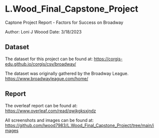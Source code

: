 #  L.Wood_Final_Capstone_Project

Captone Project Report - Factors for Success on Broadway

Author: Loni J Woood
Date:  3/18/2023


## Dataset

The dataset for this project can be found at: https://corgis-edu.github.io/corgis/csv/broadway/


The dataset was originally gathered by the Broadway League.  https://www.broadwayleague.com/home/


## Report

The overleaf report can be found at: https://www.overleaf.com/read/qwjkgksxjndz

All screenshots and images can be found at: https://github.com/lwood7983/L.Wood_Final_Capstone_Project/tree/main/images